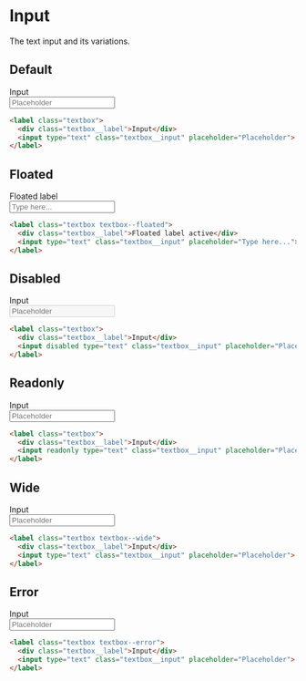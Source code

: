 # Input <Badge text="stable"/>
The text input and its variations.

## Default
<div class="p-3 border rounded-2 my-3">
  <label class="textbox">
    <div class="textbox__label">Input</div>
    <input type="text" class="textbox__input" placeholder="Placeholder">
  </label>
</div>

```html
<label class="textbox">
  <div class="textbox__label">Input</div>
  <input type="text" class="textbox__input" placeholder="Placeholder">
</label>
```

## Floated
<div class="p-3 border rounded-2 my-3">
  <label class="textbox textbox--floated" :class="{ 'textbox--floated-active': value !== '' }">
    <div class="textbox__label">Floated label</div>
    <input v-model="value" type="text" class="textbox__input" placeholder="Type here...">
  </label>
</div>

```html
<label class="textbox textbox--floated">
  <div class="textbox__label">Floated label active</div>
  <input type="text" class="textbox__input" placeholder="Type here...">
</label>
```

## Disabled
<div class="p-3 border rounded-2 my-3">
  <label class="textbox">
    <div class="textbox__label">Input</div>
    <input disabled type="text" class="textbox__input" placeholder="Placeholder">
  </label>
</div>

```html
<label class="textbox">
  <div class="textbox__label">Input</div>
  <input disabled type="text" class="textbox__input" placeholder="Placeholder">
</label>
```

## Readonly
<div class="p-3 border rounded-2 my-3">
  <label class="textbox">
    <div class="textbox__label">Input</div>
    <input readonly type="text" class="textbox__input" placeholder="Placeholder">
  </label>
</div>

```html
<label class="textbox">
  <div class="textbox__label">Input</div>
  <input readonly type="text" class="textbox__input" placeholder="Placeholder">
</label>
```

## Wide
<div class="p-3 border rounded-2 my-3">
  <label class="textbox textbox--wide">
    <div class="textbox__label">Input</div>
    <input type="text" class="textbox__input" placeholder="Placeholder">
  </label>
</div>

```html
<label class="textbox textbox--wide">
  <div class="textbox__label">Input</div>
  <input type="text" class="textbox__input" placeholder="Placeholder">
</label>
```

## Error
<div class="p-3 border rounded-2 my-3">
  <label class="textbox textbox--error">
    <div class="textbox__label">Input</div>
    <input type="text" class="textbox__input" placeholder="Placeholder">
  </label>
</div>

```html
<label class="textbox textbox--error">
  <div class="textbox__label">Input</div>
  <input type="text" class="textbox__input" placeholder="Placeholder">
</label>
```

<script>
export default {
  data() {
    return {
      value: '',
    };
  },
};
</script>
